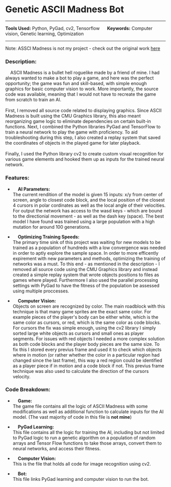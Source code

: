 
# Genetic ASCII Madness Bot

---

**Tools Used:** Python, PyGad, cv2, Tensorflow &nbsp;&nbsp;&nbsp;&nbsp; **Keywords:** Computer vision, Genetic learning, Optimization

---

Note: ASSCI Madness is not my project - check out the original work [here](https://github.com/big-evil-fish/ASCII-MADNESS-GAME-)

### Description:
&nbsp;&nbsp;&nbsp;&nbsp;ASCII Madness is a bullet hell roguelike made by a friend of mine. I had always wanted to make a bot to play a game, and here was the perfect opportunity; the game was fun and skill-based, with simple enough graphics for basic computer vision to work. More importantly, the source code was available, meaning that I would not have to recreate the game from scratch to train an AI.
<br><br>
First, I removed all source code related to displaying graphics. Since ASCII Madness is built using the CMU Graphics library, this also meant reorganizing game logic to eliminate dependencies on certain built-in functions. Next, I combined the Python libraries PyGad and TensorFlow to train a neural network to play the game with proficiency. To aid troubleshooting during this step, I also created a replay system that saved the coordinates of objects in the played game for later playback.
<br><br>
Finally, I used the Python library cv2 to create custom visual recognition for various game elements and hooked them up as inputs for the trained neural network.


### Features:
- &nbsp;&nbsp;&nbsp;&nbsp;**AI Parameters:**  
The current rendition of the model is given 15 inputs: x/y from center of screen, angle to closest code block, and the local position of the closest 4 cursors in polar cordinates as well as the local angle of their velocities. For output the network has access to the wasd keys - which are bound to the directionial movement - as well as the dash key (space). The best model I have found was trained using a large population with a high mutation for around 100 generations.

- &nbsp;&nbsp;&nbsp;&nbsp;**Optimizing Training Speeds:**  
The primary time sink of this project was waiting for new models to be trained as a population of hundreds with a low convergence was needed in order to aptly explore the sample space. In order to more efficently expirement with new parameters and methods, optimizing the training of networks was a must. To this end - as mentioned in the description - I removed all source code using the CMU Graphics library and instead created a simple replay system that wrote objects positions to files as games where played. Furthermore I also used the parallel processing settings with PyGad to have the fitness of the population be assessed using multiple proccesses.

- &nbsp;&nbsp;&nbsp;&nbsp;**Computer Vision:**  
Objects on screen are recognized by color. The main roadblock with this technique is that many game sprites are the exact same color. For example pieces of the player's body can be either white, which is the same color as cursors, or red, which is the same color as code blocks. For cursors the fix was simple enough, using the cv2 library I simply sorted large white objects as cursors and small ones as player segments. For issues with red objects I needed a more complex solution as both code blocks and the player body pieces are the same size. To fix this I stored every previus frame and used it to check which objects where in motion (or rather whether the color in a particular region had changed since the last frame), this way a red region could be identified as a player piece if in motion and a code block if not. This previus frame technique was also used to calculate the direction of the cursors velocity.


### Code Breakdown:
- &nbsp;&nbsp;&nbsp;&nbsp;**Game:**  
The game file contains all the logic of ASCII Madness with some modifications as well as additional function to calculate inputs for the AI model. (The vast majority of code in this file is **not mine**)

- &nbsp;&nbsp;&nbsp;&nbsp;**PyGad Learning:**  
This file contains all the logic for training the AI, including but not limited to PyGad logic to run a genetic algorithm on a population of random arrays and Tensor Flow functions to take those arrays, convert them to neural networks, and access their fitness.

- &nbsp;&nbsp;&nbsp;&nbsp;**Computer Vision:**  
This is the file that holds all code for image recognition using cv2.

- &nbsp;&nbsp;&nbsp;&nbsp;**Bot:**  
This file links PyGad learning and computer vision to run the bot.
